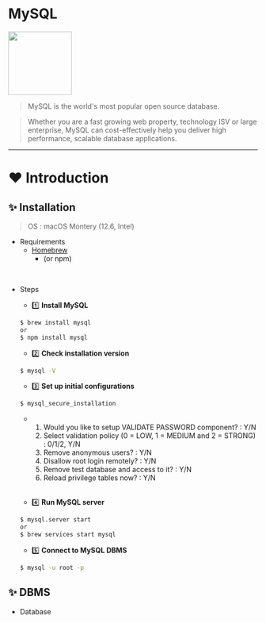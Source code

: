 # MySQL

<img width="128px" src="https://labs.mysql.com/common/logos/mysql-logo.svg?v2"/>

<br/>  

> MySQL is the world's most popular open source database.

> Whether you are a fast growing web property, technology ISV or large enterprise, MySQL can cost-effectively help you deliver high performance, scalable database applications.

---

# ❤️ Introduction

## ✨ Installation

> OS : macOS Montery (12.6, Intel)

- Requirements
  - [Homebrew](https://brew.sh/index_ko)
    - (or npm)
<br/>

- Steps
  - 1️⃣ **Install MySQL**

  ``` bash
  $ brew install mysql
  or
  $ npm install mysql
  ```

  - 2️⃣ **Check installation version**

  ``` bash
  $ mysql -V
  ```

  - 3️⃣ **Set up initial configurations**

  ``` bash
  $ mysql_secure_installation
  ```
  -
    1. Would you like to setup VALIDATE PASSWORD component? : Y/N
    2. Select validation policy (0 = LOW, 1 = MEDIUM and 2 = STRONG) : 0/1/2, Y/N
    3. Remove anonymous users? : Y/N
    4. Disallow root login remotely? : Y/N
    5. Remove test database and access to it? : Y/N
    6. Reload privilege tables now? : Y/N
    <br/>

  - 4️⃣ **Run MySQL server**

  ``` bash
  $ mysql.server start
  or
  $ brew services start mysql
  ```

  - 5️⃣ **Connect to MySQL DBMS**

  ``` bash
  $ mysql -u root -p
  ```

## ✨ DBMS

- Database 